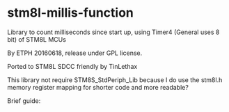 # stm8l-millis-function

Library to count milliseconds since start up, using Timer4  (General uses 8 bit) of STM8L MCUs

By ETPH 20160618, release under GPL license.

Ported to STM8L SDCC friendly by TinLethax



This library not require STM8S_StdPeriph_Lib because I do use the stm8l.h memory register mapping for shorter code and more readable?

Brief guide: 

